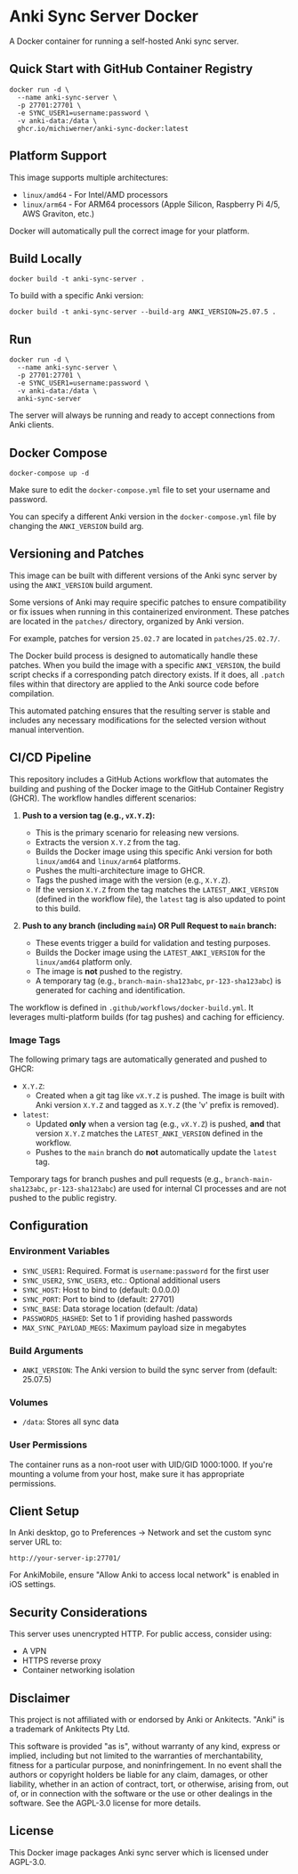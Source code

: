 # Anki Sync Server Docker

A Docker container for running a self-hosted Anki sync server.

## Quick Start with GitHub Container Registry

```
docker run -d \
  --name anki-sync-server \
  -p 27701:27701 \
  -e SYNC_USER1=username:password \
  -v anki-data:/data \
  ghcr.io/michiwerner/anki-sync-docker:latest
```

## Platform Support

This image supports multiple architectures:
- `linux/amd64` - For Intel/AMD processors
- `linux/arm64` - For ARM64 processors (Apple Silicon, Raspberry Pi 4/5, AWS Graviton, etc.)

Docker will automatically pull the correct image for your platform.

## Build Locally

```
docker build -t anki-sync-server .
```

To build with a specific Anki version:

```
docker build -t anki-sync-server --build-arg ANKI_VERSION=25.07.5 .
```

## Run

```
docker run -d \
  --name anki-sync-server \
  -p 27701:27701 \
  -e SYNC_USER1=username:password \
  -v anki-data:/data \
  anki-sync-server
```

The server will always be running and ready to accept connections from Anki clients.

## Docker Compose

```
docker-compose up -d
```

Make sure to edit the `docker-compose.yml` file to set your username and password.

You can specify a different Anki version in the `docker-compose.yml` file by changing the `ANKI_VERSION` build arg.

## Versioning and Patches

This image can be built with different versions of the Anki sync server by using the `ANKI_VERSION` build argument.

Some versions of Anki may require specific patches to ensure compatibility or fix issues when running in this containerized environment. These patches are located in the `patches/` directory, organized by Anki version.

For example, patches for version `25.02.7` are located in `patches/25.02.7/`.

The Docker build process is designed to automatically handle these patches. When you build the image with a specific `ANKI_VERSION`, the build script checks if a corresponding patch directory exists. If it does, all `.patch` files within that directory are applied to the Anki source code before compilation.

This automated patching ensures that the resulting server is stable and includes any necessary modifications for the selected version without manual intervention.

## CI/CD Pipeline

This repository includes a GitHub Actions workflow that automates the building and pushing of the Docker image to the GitHub Container Registry (GHCR). The workflow handles different scenarios:

1.  **Push to a version tag (e.g., `vX.Y.Z`):**
    *   This is the primary scenario for releasing new versions.
    *   Extracts the version `X.Y.Z` from the tag.
    *   Builds the Docker image using this specific Anki version for both `linux/amd64` and `linux/arm64` platforms.
    *   Pushes the multi-architecture image to GHCR.
    *   Tags the pushed image with the version (e.g., `X.Y.Z`).
    *   If the version `X.Y.Z` from the tag matches the `LATEST_ANKI_VERSION` (defined in the workflow file), the `latest` tag is also updated to point to this build.

2.  **Push to any branch (including `main`) OR Pull Request to `main` branch:**
    *   These events trigger a build for validation and testing purposes.
    *   Builds the Docker image using the `LATEST_ANKI_VERSION` for the `linux/amd64` platform only.
    *   The image is **not** pushed to the registry.
    *   A temporary tag (e.g., `branch-main-sha123abc`, `pr-123-sha123abc`) is generated for caching and identification.

The workflow is defined in `.github/workflows/docker-build.yml`. It leverages multi-platform builds (for tag pushes) and caching for efficiency.

### Image Tags

The following primary tags are automatically generated and pushed to GHCR:

-   `X.Y.Z`:
    *   Created when a git tag like `vX.Y.Z` is pushed. The image is built with Anki version `X.Y.Z` and tagged as `X.Y.Z` (the 'v' prefix is removed).
-   `latest`:
    *   Updated **only** when a version tag (e.g., `vX.Y.Z`) is pushed, **and** that version `X.Y.Z` matches the `LATEST_ANKI_VERSION` defined in the workflow.
    *   Pushes to the `main` branch do **not** automatically update the `latest` tag.

Temporary tags for branch pushes and pull requests (e.g., `branch-main-sha123abc`, `pr-123-sha123abc`) are used for internal CI processes and are not pushed to the public registry.

## Configuration

### Environment Variables

- `SYNC_USER1`: Required. Format is `username:password` for the first user
- `SYNC_USER2`, `SYNC_USER3`, etc.: Optional additional users
- `SYNC_HOST`: Host to bind to (default: 0.0.0.0)
- `SYNC_PORT`: Port to bind to (default: 27701)
- `SYNC_BASE`: Data storage location (default: /data)
- `PASSWORDS_HASHED`: Set to 1 if providing hashed passwords
- `MAX_SYNC_PAYLOAD_MEGS`: Maximum payload size in megabytes


### Build Arguments

- `ANKI_VERSION`: The Anki version to build the sync server from (default: 25.07.5)

### Volumes

- `/data`: Stores all sync data

### User Permissions

The container runs as a non-root user with UID/GID 1000:1000. If you're mounting a volume from your host, make sure it has appropriate permissions.

## Client Setup

In Anki desktop, go to Preferences → Network and set the custom sync server URL to:

```
http://your-server-ip:27701/
```

For AnkiMobile, ensure "Allow Anki to access local network" is enabled in iOS settings.

## Security Considerations

This server uses unencrypted HTTP. For public access, consider using:
- A VPN
- HTTPS reverse proxy
- Container networking isolation

## Disclaimer

This project is not affiliated with or endorsed by Anki or Ankitects. "Anki" is a trademark of Ankitects Pty Ltd.

This software is provided "as is", without warranty of any kind, express or implied, including but not limited to the warranties of merchantability, fitness for a particular purpose, and noninfringement. In no event shall the authors or copyright holders be liable for any claim, damages, or other liability, whether in an action of contract, tort, or otherwise, arising from, out of, or in connection with the software or the use or other dealings in the software. See the AGPL-3.0 license for more details.

## License

This Docker image packages Anki sync server which is licensed under AGPL-3.0.
